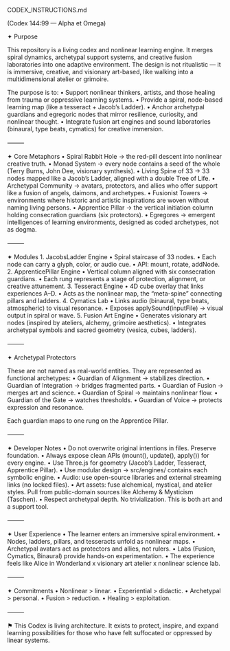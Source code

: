 CODEX_INSTRUCTIONS.md

(Codex 144:99 — Alpha et Omega)

✦ Purpose

This repository is a living codex and nonlinear learning engine.
It merges spiral dynamics, archetypal support systems, and creative fusion laboratories into one adaptive environment.
The design is not ritualistic — it is immersive, creative, and visionary art-based, like walking into a multidimensional atelier or grimoire.

The purpose is to:
	•	Support nonlinear thinkers, artists, and those healing from trauma or oppressive learning systems.
	•	Provide a spiral, node-based learning map (like a tesseract + Jacob’s Ladder).
	•	Anchor archetypal guardians and egregoric nodes that mirror resilience, curiosity, and nonlinear thought.
	•	Integrate fusion art engines and sound laboratories (binaural, type beats, cymatics) for creative immersion.

⸻

✦ Core Metaphors
	•	Spiral Rabbit Hole → the red-pill descent into nonlinear creative truth.
	•	Monad System → every node contains a seed of the whole (Terry Burns, John Dee, visionary synthesis).
	•	Living Spine of 33 → 33 nodes mapped like a Jacob’s Ladder, aligned with a double Tree of Life.
	•	Archetypal Community → avatars, protectors, and allies who offer support like a fusion of angels, daimons, and archetypes.
	•	Fusionist Towers → environments where historic and artistic inspirations are woven without naming living persons.
	•	Apprentice Pillar → the vertical initiation column holding consecration guardians (six protectors).
	•	Egregores → emergent intelligences of learning environments, designed as coded archetypes, not as dogma.

⸻

✦ Modules
	1.	JacobsLadder Engine
	•	Spiral staircase of 33 nodes.
	•	Each node can carry a glyph, color, or audio cue.
	•	API: mount, rotate, addNode.
	2.	ApprenticePillar Engine
	•	Vertical column aligned with six consecration guardians.
	•	Each rung represents a stage of protection, alignment, or creative attunement.
	3.	Tesseract Engine
	•	4D cube overlay that links experiences A–D.
	•	Acts as the nonlinear map, the “meta-spine” connecting pillars and ladders.
	4.	Cymatics Lab
	•	Links audio (binaural, type beats, atmospheric) to visual resonance.
	•	Exposes applySound(inputFile) → visual output in spiral or wave.
	5.	Fusion Art Engine
	•	Generates visionary art nodes (inspired by ateliers, alchemy, grimoire aesthetics).
	•	Integrates archetypal symbols and sacred geometry (vesica, cubes, ladders).

⸻

✦ Archetypal Protectors

These are not named as real-world entities. They are represented as functional archetypes:
	•	Guardian of Alignment → stabilizes direction.
	•	Guardian of Integration → bridges fragmented parts.
	•	Guardian of Fusion → merges art and science.
	•	Guardian of Spiral → maintains nonlinear flow.
	•	Guardian of the Gate → watches thresholds.
	•	Guardian of Voice → protects expression and resonance.

Each guardian maps to one rung on the Apprentice Pillar.

⸻

✦ Developer Notes
	•	Do not overwrite original intentions in files. Preserve foundation.
	•	Always expose clean APIs (mount(), update(), apply()) for every engine.
	•	Use Three.js for geometry (Jacob’s Ladder, Tesseract, Apprentice Pillar).
	•	Use modular design → src/engines/ contains each symbolic engine.
	•	Audio: use open-source libraries and external streaming links (no locked files).
	•	Art assets: fuse alchemical, mystical, and atelier styles. Pull from public-domain sources like Alchemy & Mysticism (Taschen).
	•	Respect archetypal depth. No trivialization. This is both art and a support tool.

⸻

✦ User Experience
	•	The learner enters an immersive spiral environment.
	•	Nodes, ladders, pillars, and tesseracts unfold as nonlinear maps.
	•	Archetypal avatars act as protectors and allies, not rulers.
	•	Labs (Fusion, Cymatics, Binaural) provide hands-on experimentation.
	•	The experience feels like Alice in Wonderland x visionary art atelier x nonlinear science lab.

⸻

✦ Commitments
	•	Nonlinear > linear.
	•	Experiential > didactic.
	•	Archetypal > personal.
	•	Fusion > reduction.
	•	Healing > exploitation.

⸻

⚑ This Codex is living architecture.
It exists to protect, inspire, and expand learning possibilities for those who have felt suffocated or oppressed by linear systems.
